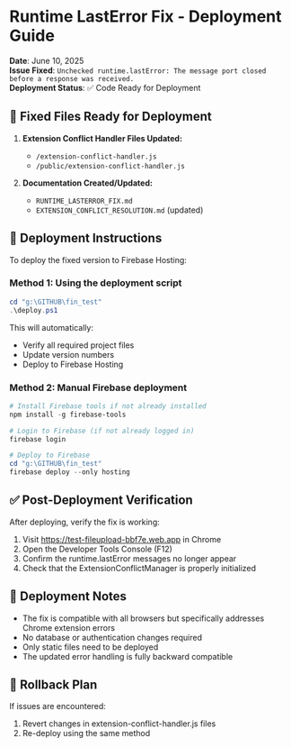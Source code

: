# Runtime LastError Fix - Deployment Guide

**Date**: June 10, 2025  
**Issue Fixed**: `Unchecked runtime.lastError: The message port closed before a response was received.`  
**Deployment Status**: ✅ Code Ready for Deployment

## 🔧 Fixed Files Ready for Deployment

1. **Extension Conflict Handler Files Updated:**
   - `/extension-conflict-handler.js`
   - `/public/extension-conflict-handler.js`

2. **Documentation Created/Updated:**
   - `RUNTIME_LASTERROR_FIX.md`
   - `EXTENSION_CONFLICT_RESOLUTION.md` (updated)

## 🚀 Deployment Instructions

To deploy the fixed version to Firebase Hosting:

### Method 1: Using the deployment script

```powershell
cd "g:\GITHUB\fin_test"
.\deploy.ps1
```

This will automatically:
- Verify all required project files
- Update version numbers
- Deploy to Firebase Hosting

### Method 2: Manual Firebase deployment

```powershell
# Install Firebase tools if not already installed
npm install -g firebase-tools

# Login to Firebase (if not already logged in)
firebase login

# Deploy to Firebase
cd "g:\GITHUB\fin_test"
firebase deploy --only hosting
```

## ✅ Post-Deployment Verification

After deploying, verify the fix is working:

1. Visit https://test-fileupload-bbf7e.web.app in Chrome
2. Open the Developer Tools Console (F12)
3. Confirm the runtime.lastError messages no longer appear
4. Check that the ExtensionConflictManager is properly initialized

## 📝 Deployment Notes

- The fix is compatible with all browsers but specifically addresses Chrome extension errors
- No database or authentication changes required
- Only static files need to be deployed
- The updated error handling is fully backward compatible

## 🔄 Rollback Plan

If issues are encountered:
1. Revert changes in extension-conflict-handler.js files
2. Re-deploy using the same method
